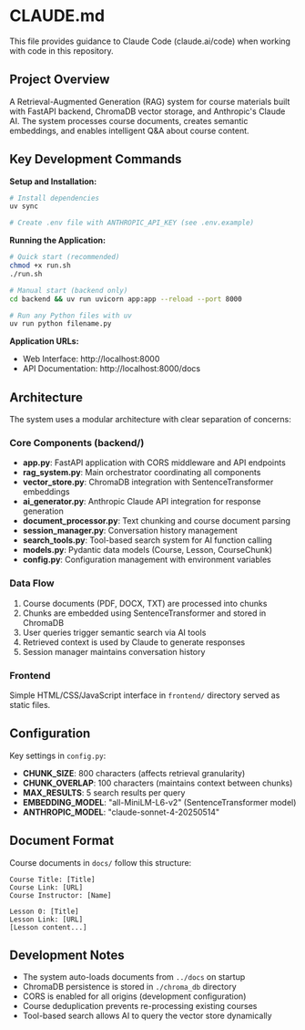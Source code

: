 # CLAUDE.md

This file provides guidance to Claude Code (claude.ai/code) when working with code in this repository.

## Project Overview

A Retrieval-Augmented Generation (RAG) system for course materials built with FastAPI backend, ChromaDB vector storage, and Anthropic's Claude AI. The system processes course documents, creates semantic embeddings, and enables intelligent Q&A about course content.

## Key Development Commands

**Setup and Installation:**
```bash
# Install dependencies
uv sync

# Create .env file with ANTHROPIC_API_KEY (see .env.example)
```

**Running the Application:**
```bash
# Quick start (recommended)
chmod +x run.sh
./run.sh

# Manual start (backend only)
cd backend && uv run uvicorn app:app --reload --port 8000

# Run any Python files with uv
uv run python filename.py
```

**Application URLs:**
- Web Interface: http://localhost:8000
- API Documentation: http://localhost:8000/docs

## Architecture

The system uses a modular architecture with clear separation of concerns:

### Core Components (backend/)

- **app.py**: FastAPI application with CORS middleware and API endpoints
- **rag_system.py**: Main orchestrator coordinating all components
- **vector_store.py**: ChromaDB integration with SentenceTransformer embeddings
- **ai_generator.py**: Anthropic Claude API integration for response generation
- **document_processor.py**: Text chunking and course document parsing
- **session_manager.py**: Conversation history management
- **search_tools.py**: Tool-based search system for AI function calling
- **models.py**: Pydantic data models (Course, Lesson, CourseChunk)
- **config.py**: Configuration management with environment variables

### Data Flow

1. Course documents (PDF, DOCX, TXT) are processed into chunks
2. Chunks are embedded using SentenceTransformer and stored in ChromaDB
3. User queries trigger semantic search via AI tools
4. Retrieved context is used by Claude to generate responses
5. Session manager maintains conversation history

### Frontend

Simple HTML/CSS/JavaScript interface in `frontend/` directory served as static files.

## Configuration

Key settings in `config.py`:
- **CHUNK_SIZE**: 800 characters (affects retrieval granularity)
- **CHUNK_OVERLAP**: 100 characters (maintains context between chunks)
- **MAX_RESULTS**: 5 search results per query
- **EMBEDDING_MODEL**: "all-MiniLM-L6-v2" (SentenceTransformer model)
- **ANTHROPIC_MODEL**: "claude-sonnet-4-20250514"

## Document Format

Course documents in `docs/` follow this structure:
```
Course Title: [Title]
Course Link: [URL]
Course Instructor: [Name]

Lesson 0: [Title]
Lesson Link: [URL]
[Lesson content...]
```

## Development Notes

- The system auto-loads documents from `../docs` on startup
- ChromaDB persistence is stored in `./chroma_db` directory
- CORS is enabled for all origins (development configuration)
- Course deduplication prevents re-processing existing courses
- Tool-based search allows AI to query the vector store dynamically